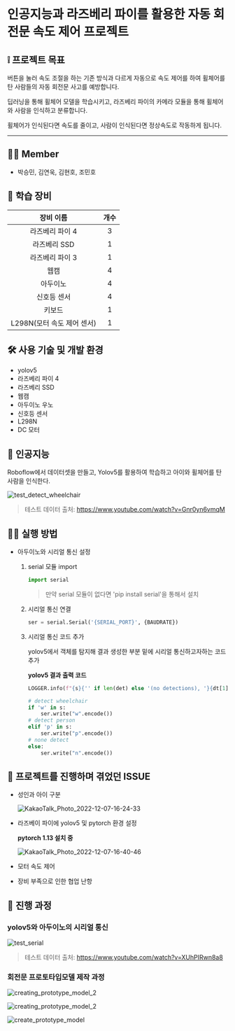 # 인공지능과 라즈베리 파이를 활용한 자동 회전문 속도 제어 프로젝트

## ❕ 프로젝트 목표

버튼을 눌러 속도 조절을 하는 기존 방식과 다르게 자동으로 속도 제어를 하여 휠체어를 탄 사람들의 자동 회전문 사고를 예방합니다.

 딥러닝을 통해 휠체어 모델을 학습시키고, 라즈베리 파이의 카메라 모듈을 통해 휠체어와 사람을 인식하고 분류합니다.
 
 휠체어가 인식된다면 속도를 줄이고, 사람이 인식된다면 정상속도로 작동하게 됩니다.

---

## 🙍‍♂️ Member

- 박승민, 김연욱, 김현호, 조민호

## 🧰 학습 장비

|장비 이름| 개수|
|:-:|:-:|
|라즈베리 파이 4|3|
|라즈베리 SSD|1|
|라즈베리 파이 3|1|
|웹캠|4|
|아두이노|4|
|신호등 센서|4|
|키보드|1|
|L298N(모터 속도 제어 센서)|1|

## 🛠 사용 기술 및 개발 환경

- yolov5
- 라즈베리 파이 4
- 라즈베리 SSD
- 웹캠
- 아두이노 우노
- 신호등 센서
- L298N
- DC 모터

## 🦾 인공지능

Roboflow에서 데이터셋을 만들고, Yolov5를 활용하여 학습하고 아이와 휠체어를 탄 사람을 인식한다. 

![test_detect_wheelchair](https://user-images.githubusercontent.com/78605779/206113399-b5c2a3b7-0aea-4961-b783-214544902d3f.gif)

> 테스트 데이터 출처: https://www.youtube.com/watch?v=Gnr0yn6vmqM


## 🤷‍♂️ 실행 방법

<!-- yolov5 설치 과정 추가 예정 -->

- 아두이노와 시리얼 통신 설정

    1. serial 모듈 import

        ```python
        import serial
        ```

        > 만약 serial 모듈이 없다면 'pip install serial'을 통해서 설치

    2. 시리얼 통신 연결

        ```python
        ser = serial.Serial('{SERIAL_PORT}', {BAUDRATE})
        ```
    
    3. 시리얼 통신 코드 추가

        yolov5에서 객체를 탐지해 결과 생성한 부분 밑에 시리얼 통신하고자하는 코드 추가

        **yolov5 결과 출력 코드**

        ```python
        LOGGER.info(f"{s}{'' if len(det) else '(no detections), '}{dt[1].dt * 1E3:.1f}ms")
        ```

        ```python
        # detect wheelchair
        if 'w' in s:
            ser.write("w".encode())
        # detect person
        elif 'p' in s:
            ser.write("p".encode())
        # none detect
        else:
            ser.write("n".encode())
        ```

## 🚨 프로젝트를 진행하며 겪었던 ISSUE

- 성인과 아이 구분

  ![KakaoTalk_Photo_2022-12-07-16-24-33](https://user-images.githubusercontent.com/78605779/206114728-06bbae7e-bc3f-4d92-85b8-d2345b95126d.png)

- 라즈베이 파이에 yolov5 및 pytorch 환경 설정

    **pytorch 1.13 설치 중**
    
    ![KakaoTalk_Photo_2022-12-07-16-40-46](https://user-images.githubusercontent.com/78605779/206117753-120bf49f-952d-4270-837c-775a470e1018.jpeg)

- 모터 속도 제어
- 장비 부족으로 인한 협업 난항

## 🎥 진행 과정

### yolov5와 아두이노의 시리얼 통신

![test_serial](https://user-images.githubusercontent.com/78605779/206103600-fed5b9f6-aeea-488b-9ac4-3cc6de9424f0.gif)

> 테스트 데이터 출처: https://www.youtube.com/watch?v=XUhPIRwn8a8

### 회전문 프로토타입모델 제작 과정

![creating_prototype_model_2](https://user-images.githubusercontent.com/78605779/206104392-6c022b7f-6b3c-4a8a-8e23-b20b593eb876.jpeg)

![creating_prototype_model_2](https://user-images.githubusercontent.com/78605779/206104395-7c1dd035-7672-49da-bb9e-fb1074904d98.jpeg)

![create_prototype_model](https://user-images.githubusercontent.com/78605779/206104210-78474e6c-0fa3-4cd3-b8da-84960efcbc15.gif)